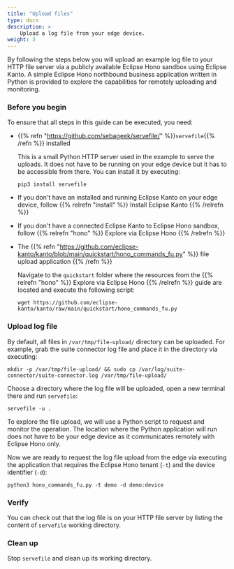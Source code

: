 ```yaml
---
title: "Upload files"
type: docs
description: >
    Upload a log file from your edge device.
weight: 2
---
```


By following the steps below you will upload an example log file to your HTTP file server
via a publicly available Eclipse Hono sandbox using Eclipse Kanto.
A simple Eclipse Hono northbound business application written in Python is
provided to explore the capabilities for remotely uploading and monitoring.

### Before you begin

To ensure that all steps in this guide can be executed, you need:

* {{% refn "https://github.com/sebageek/servefile/" %}}`servefile`{{% /refn %}} installed

  This is a small Python HTTP server used in the example to serve the uploads.
  It does not have to be running on your edge device but it has to be accessible from there.
  You can install it by executing:

  ```shell
  pip3 install servefile
  ```

* If you don't have an installed and running Eclipse Kanto on your edge device,
  follow {{% relrefn "install" %}} Install Eclipse Kanto {{% /relrefn %}}
* If you don't have a connected Eclipse Kanto to Eclipse Hono sandbox,
  follow {{% relrefn "hono" %}} Explore via Eclipse Hono {{% /relrefn %}}

* The {{% refn "https://github.com/eclipse-kanto/kanto/blob/main/quickstart/hono_commands_fu.py" %}} 
  file upload application {{% /refn %}}

  Navigate to the `quickstart` folder where the resources from the {{% relrefn "hono" %}} Explore via Eclipse Hono 
  {{% /relrefn %}} guide are located and execute the following script:
  
  ```shell
  wget https://github.com/eclipse-kanto/kanto/raw/main/quickstart/hono_commands_fu.py
  ```

### Upload log file

By default, all files in `/var/tmp/file-upload/` directory can be uploaded.
For example, grab the suite connector log file and place it in the directory via executing:

```shell
mkdir -p /var/tmp/file-upload/ && sudo cp /var/log/suite-connector/suite-connector.log /var/tmp/file-upload/
```

Choose a directory where the log file will be uploaded, open a new terminal there and run `servefile`:

```shell
servefile -u .
```

To explore the file upload, we will use a Python script to request and monitor the operation.
The location where the Python application will run does not have to be your edge device as it communicates remotely
with Eclipse Hono only.

Now we are ready to request the log file upload from the edge via executing the application
that requires the Eclipse Hono tenant (`-t`) and the device identifier (`-d`):

```shell
python3 hono_commands_fu.py -t demo -d demo:device
```

### Verify

You can check out that the log file is on your HTTP file server by listing the content of `servefile` working directory.

### Clean up

Stop `servefile` and clean up its working directory.
